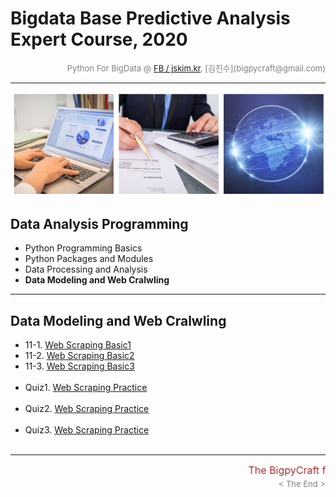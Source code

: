 
# Bigdata Base Predictive Analysis Expert Course, 2020

<div align='right'><font size=2 color='gray'>Python For BigData @ <font color='blue'><a href='https://www.facebook.com/jskim.kr'>FB / jskim.kr</a></font>, [김진수](bigpycraft@gmail.com)</font></div>
<hr>

<img src="../images/img_main_front.png">

## Data Analysis Programming 
- Python Programming Basics 
- Python Packages and Modules
- Data Processing and Analysis
- <b>Data Modeling and Web Cralwling </b>

<hr>

## Data Modeling and Web Cralwling

- 11-1. [Web Scraping Basic1           ][E5111]
- 11-2. [Web Scraping Basic2           ][E5112]
- 11-3. [Web Scraping Basic3           ][E5113]
<br/><br/>
- Quiz1. [Web Scraping Practice        ][E5200]
<br/><br/>
- Quiz2. [Web Scraping Practice        ][E5300]
<br/><br/>
- Quiz3. [Web Scraping Practice        ][E5400]
<br/><br/>



<!--
- Quiz1. [Web Scraping Practice A      ][E5200]
- 12-1. [Web Crawling - Ranking        ][E4240]
- 12-2. [Web Crawling - Ranking        ][E4250]
<br/><br/>
- Quiz2. [Web Scraping Practice B      ][E5300]
- 12-3. [Web Crawling - 50 Best 1/2    ][E5310]
- 12-4. [Web Crawling - 50 Best 2/2    ][E5320]
<br/><br/>
- Quiz3. [Web Scraping Practice C      ][E5400]
- 13-5. [Web Crawling - McDonalds Idx  ][E5410]
- 13-6. [Web Crawling - WikiPedia      ][E5510]
<br/><br/>
<br/><br/>
- 13-1. [URL Parsing Tip               ][E5600]
- 13-2. [How to use Selenium           ][E5700]
<br/><br/>
- Quiz4. [Selenium Crawling Practice C ][E5800]
<br/><br/>
-->

[E5100]:  https://htmlpreview.github.io/?https://github.com/bigpycraft/bda20-himedia/blob/master/notebook/html/BPC_E510_Web_Scraping_Basics_ver2.html        "Go E4110"
[E5111]:  https://htmlpreview.github.io/?https://github.com/bigpycraft/bda20-himedia/blob/master/notebook/html/BPC_E511_Web_Scraping_Basic_1.html            "Go E4120"
[E5112]:  https://htmlpreview.github.io/?https://github.com/bigpycraft/bda20-himedia/blob/master/notebook/html/BPC_E511_Web_Scraping_Basic_2.html            "Go E4130"
[E5113]:  https://htmlpreview.github.io/?https://github.com/bigpycraft/bda20-himedia/blob/master/notebook/html/BPC_E511_Web_Scraping_Basic_3.html            "Go E4200"
[E5114]:  https://htmlpreview.github.io/?https://github.com/bigpycraft/bda20-himedia/blob/master/notebook/html/BPC_E511_Web_Scraping_Basic_4.html            "Go E4210"
[E5115]:  https://htmlpreview.github.io/?https://github.com/bigpycraft/bda20-himedia/blob/master/notebook/html/BPC_E511_Web_Scraping_Basic_5.html            "Go E4220"

[E5200]:  https://htmlpreview.github.io/?https://github.com/bigpycraft/bda20-himedia/blob/master/notebook/html/BPC_E520_Web_Scraping_Quiz.html               "Go E4230"
[E5210]:  https://htmlpreview.github.io/?https://github.com/bigpycraft/bda20-himedia/blob/master/notebook/html/BPC_E521_Crawling_Music_Ranking1_ver4.html    "Go E4240"
[E5220]:  https://htmlpreview.github.io/?https://github.com/bigpycraft/bda20-himedia/blob/master/notebook/html/BPC_E522_Crawling_Movie_Ranking2_ver5.html    "Go E4250"

[E5300]:  https://htmlpreview.github.io/?https://github.com/bigpycraft/bda20-himedia/blob/master/notebook/html/BPC_E530_Crawling_ChicagoMag_Quiz.html        "Go E5300"
[E5310]:  https://htmlpreview.github.io/?https://github.com/bigpycraft/bda20-himedia/blob/master/notebook/html/BPC_E531_Crawling_ChicagoMag_Main.html        "Go E5310"
[E5320]:  https://htmlpreview.github.io/?https://github.com/bigpycraft/bda20-himedia/blob/master/notebook/html/BPC_E532_Crawling_ChicagoMag_Detail.html      "Go E5320"

[E5400]:  https://htmlpreview.github.io/?https://github.com/bigpycraft/bda20-himedia/blob/master/notebook/html/BPC_E540_Seoul_McDonalds_idx_Quiz.html        "Go E5400"
[E5410]:  https://htmlpreview.github.io/?https://github.com/bigpycraft/bda20-himedia/blob/master/notebook/html/BPC_E541_Seoul_McDonalds_idx_ver4.html        "Go E5410"
[E5510]:  https://htmlpreview.github.io/?https://github.com/bigpycraft/bda20-himedia/blob/master/notebook/html/BPC_E551_Wiki_Vivaldi.html                    "Go E5510"

[E5600]:  https://htmlpreview.github.io/?https://github.com/bigpycraft/bda20-himedia/blob/master/notebook/html/BPC_E560_WebCollecting.html                   "Go E5600"
[E5700]:  https://htmlpreview.github.io/?https://github.com/bigpycraft/bda20-himedia/blob/master/notebook/html/BPC_E570_Selenium_WebDriver_ver3.html         "Go E5700"
[E5800]:  https://htmlpreview.github.io/?https://github.com/bigpycraft/bda20-himedia/blob/master/notebook/html/BPC_E580_Selenium_StarbucksIdx_Quiz.html      "Go E5800"
[E5810]:  https://htmlpreview.github.io/?https://github.com/bigpycraft/bda20-himedia/blob/master/notebook/html/BPC_E581_Selenium_StarbucksIdx_ver3.html      "Go E5810"


<hr>
<marquee><font size=3 color='brown'>The BigpyCraft find the information to design valuable society with Technology & Craft.</font></marquee>
<div align='right'><font size=2 color='gray'> &lt; The End &gt; </font></div>
